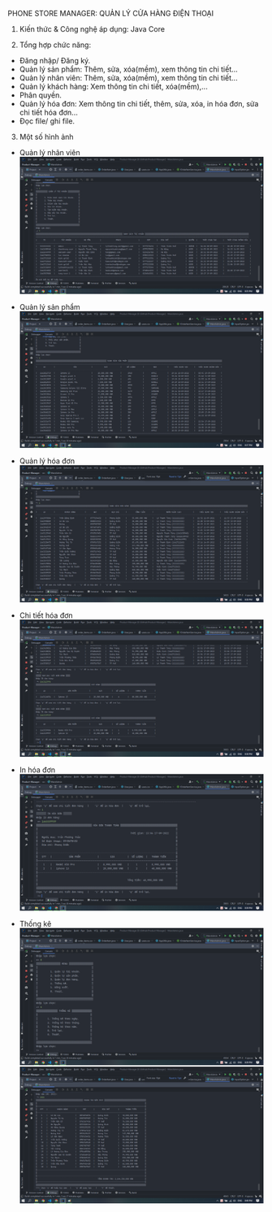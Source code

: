 PHONE STORE MANAGER: QUẢN LÝ CỬA HÀNG ĐIỆN THOẠI

1. Kiến thức & Công nghệ áp dụng: Java Core

2. Tổng hợp chức năng:
- Đăng nhập/ Đăng ký.
- Quản lý sản phẩm: Thêm, sửa, xóa(mềm), xem thông tin chi tiết...
- Quản lý nhân viên: Thêm, sửa, xóa(mềm),  xem thông tin chi tiết...
- Quản lý khách hàng: Xem thông tin chi tiết, xóa(mềm),...
- Phân quyền.
- Quản lý hóa đơn: Xem thông tin chi tiết, thêm, sửa, xóa, in hóa đơn, sửa chi tiết hóa đơn...
- Đọc file/ ghi file.
3. Một số hình ảnh

- Quản lý nhân viên
![Screenshot](img/user.png)

- Quản lý sản phẩm
![Screenshot](img/product.png)

- Quản lý hóa đơn
![Screenshot](img/order.png)

- Chi tiết hóa đơn
![Screenshot](img/orderitems.png)

- In hóa đơn
![Screenshot](img/printorder.png)

- Thống kê
![Screenshot](img/thongke.png)
![Screenshot](img/thongkenam.png)